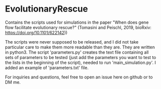 # EvolutionaryRescue
Contains the scripts used for simulations in the paper "When does gene flow facilitate evolutionary rescue?" (Tomasini and Peischl, 2019, bioRxiv: https://doi.org/10.1101/622142))

The scripts were never supposed to be released, and I did not take particular care to make them more readable than they are. They are written in python3. The script 'parameters.py' creates the text file containing all sets of parameters to be tested (just add the parameters you want to test to the lists in the beginning of the script), needed to run 'main_simulation.py'. I added an example of 'parameters.txt' file.

For inquiries and questions, feel free to open an issue here on github or to DM me.
